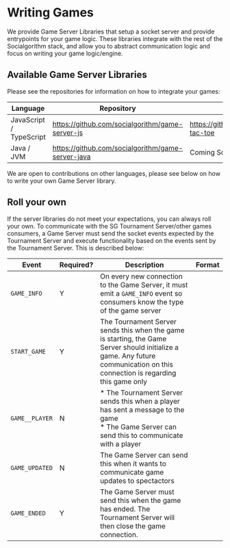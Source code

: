 # Writing Games

We provide Game Server Libraries that setup a socket server and provide entrypoints for your game logic. These libraries integrate with the rest of the Socialgorithm stack, and allow you to abstract communication logic and focus on writing your game logic/engine.

## Available Game Server Libraries

Please see the repositories for information on how to integrate your games:

| Language | Repository | Example |
|----------|------------|---------|
| JavaScript / TypeScript | https://github.com/socialgorithm/game-server-js | https://github.com/socialgorithm/tic-tac-toe |
| Java / JVM | https://github.com/socialgorithm/game-server-java | Coming Soon |

We are open to contributions on other languages, please see below on how to write your own Game Server library.

## Roll your own

If the server libraries do not meet your expectations, you can always roll your own. To communicate with the SG Tournament Server/other games consumers, a Game Server must send the socket events expected by the Tournament Server and execute functionality based on the events sent by the Tournament Server. This is described below:

| Event | Required? | Description | Format |
| ----- | --------- | ----------- | ------ |
| `GAME_INFO` | Y | On every new connection to the Game Server, it must emit a `GAME_INFO` event so consumers know the type of the game server | |
| `START_GAME` | Y | The Tournament Server sends this when the game is starting, the Game Server should initialize a game. Any future communication on this connection is regarding this game only | |
| `GAME__PLAYER` | N | * The Tournament Server sends this when a player has sent a message to the game <br>* The Game Server can send this to communicate with a player | |
| `GAME_UPDATED` | N |  The Game Server can send this when it wants to communicate game updates to spectactors | |
| `GAME_ENDED` | Y | The Game Server must send this when the game has ended. The Tournament Server will then close the game connection. | | 